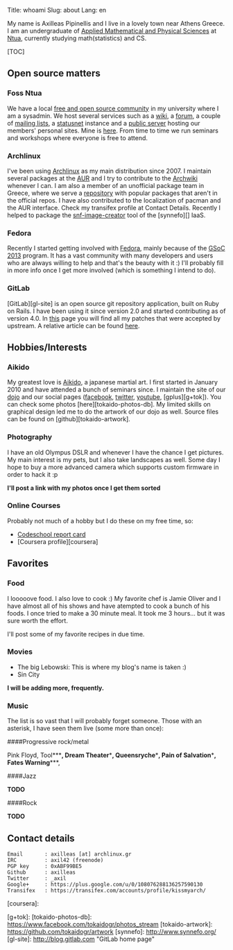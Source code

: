 Title: whoami
Slug: about
Lang: en

My name is Axilleas Pipinellis and I live in a lovely town near Athens Greece.
I am an undergraduate of [Applied Mathematical and Physical Sciences][semfe] at
[Ntua][ntua], currently studying math(statistics) and CS.

[TOC]

## Open source matters

### Foss Ntua
We have a local [free and open source community][foss] in my university
where I am a sysadmin. We host several services such as a [wiki][], a [forum][],
a couple of [mailing lists][], a [statusnet][] instance and a [public server][animal]
hosting our members' personal sites. Mine is [here][animal-axil]. From time
to time we run seminars and workshops where everyone is free to attend.

### Archlinux
I've been using [Archlinux][] as my main distribution since 2007.
I maintain several packages at the [AUR][] and I try to contribute to the
[Archwiki][] whenever I can. I am also a member of an unofficial package
team in Greece, where we serve a [repository][archlinuxgr] with popular packages that
aren't in the official repos. I have also contributed to the localization
of pacman and the AUR interface. Check my transifex profile at Contact Details.
Recently I helped to package the [snf-image-creator][snf-arch] tool of 
the [synnefo][] IaaS.

### Fedora
Recently I started getting involved with [Fedora][], mainly because
of the [GSoC 2013](|filename|/posts/en/2013-04-07-bringing-gitlab-to-fedora.md) program. It has a vast community with many developers
and users who are always willing to help and that's the beauty with it :)
I'll probably fill in more info once I get more involved (which is something 
I intend to do).

### GitLab
[GitLab][gl-site] is an open source git repository application, built on Ruby on Rails.
I have been using it since version 2.0 and started contributing as of version 4.0.
In [this](|filename|/pages/gitlab-accepted-patches.md) page you will find all my 
patches that were accepted by upstream. A relative article can be found [
here](|filename|/posts/en/2013-04-07-bringing-gitlab-to-fedora.md).


## Hobbies/Interests

### Aikido
My greatest love is [Aikido][], a japanese martial art. I first started in 
January 2010 and have attended a bunch of seminars since. I maintain the 
site of our [dojo][tokaidogr] and our social pages ([facebook][fb-tok], [twitter][twit-tok], 
[youtube][yt-tok], [gplus][g+tok]). You can check some photos [here][tokaido-photos-db].
My limited skills on graphical design led me to do the artwork of our dojo
as well. Source files can be found on [github][tokaido-artwork].

### Photography
I have an old Olympus DSLR and whenever I have the chance I get pictures.
My main interest is my pets, but I also take landscapes as well. Some day 
I hope to buy a more advanced camera which supports custom firmware in 
order to hack it :p

**I'll post a link with my photos once I get them sorted**

### Online Courses

Probably not much of a hobby but I do these on my free time, so:

- [Codeschool report card][codeschool]
- [Coursera profile][coursera]


## Favorites

### Food
I looooove food. I also love to cook :) My favorite chef is Jamie Oliver
and I have almost all of his shows and have atempted to cook a bunch of his 
foods. I once tried to make a 30 minute meal. It took me 3 hours... but
it was sure worth the effort.

I'll post some of my favorite recipes in due time.

### Movies

  - The big Lebowski: This is where my blog's name is taken :)
  - Sin City
  
**I will be adding more, frequently.**

### Music

The list is so vast that I will probably forget someone. Those with an asterisk,
I have seen them live (some more than once):


####Progressive rock/metal

Pink Floyd, Tool**\***, Dream Theater**\***, Queensryche**\***, Pain of Salvation**\***, 
Fates Warning**\***, 


####Jazz

**TODO**

####Rock

**TODO**


## Contact details

    Email       : axilleas [at] archlinux.gr
    IRC         : axil42 (freenode)
    PGP key     : 0xABF99BE5
    Github      : axilleas
    Twitter     : _axil
    Google+     : https://plus.google.com/u/0/108076288136257590130
    Transifex   : https://transifex.com/accounts/profile/kissmyarch/


[codeschool]: http://www.codeschool.com/users/axil
[coursera]: 

[snf-arch]: http://www.synnefo.org/docs/snf-image-creator/latest/install.html#arch-linux
[semfe]: http://semfe.ntua.gr "School of Applied Mathematical and Physical Sciences"
[ntua]: http://ntua.gr "National Technical University of Athens"
[foss]: https://foss.ntua.gr
[wiki]: https://foss.ntua.gr/wiki
[forum]: https://foss.ntua.gr/forum
[mailing lists]: https://lists.foss.ntua.gr
[statusnet]: https://foss.ntua.gr/status
[animal]: https://animal.foss.ntua.gr
[animal-axil]: https://animal.foss.ntua.gr/~axil
[Archlinux]: https://archlinux.org
[AUR]: https://aur.archlinux.org/packages/?SeB=m&K=axil42 "Packages I maintain at Arch User Repository"
[Archwiki]: https://wiki.archlinux.org/index.php/Special:Contributions/Maevius "My contributions to the Archwiki"
[archlinuxgr]: http://archlinuxgr.tiven.org/archlinux/
[Fedora]: http://fedoraproject.org
[Aikido]: https://en.wikipedia.org/wiki/Aikido "Aikido at Wikipedia"
[tokaidogr]: https://tokaido.gr "Aikido Tokaido Dojo"
[fb-tok]: https://facebook.com/tokaidogr
[twit-tok]: https://twitter.com/tokaidogr
[yt-tok]: https://youtube.com/tokaidogr
[g+tok]: 
[tokaido-photos-db]: https://www.facebook.com/tokaidogr/photos_stream
[tokaido-artwork]: https://github.com/tokaidogr/artwork
[synnefo]: http://www.synnefo.org/
[gl-site]: http://blog.gitlab.com "GitLab home page"

